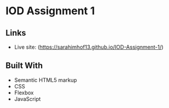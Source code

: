 # IOD Assignment 1
## Links
- Live site: (https://sarahimhof13.github.io/IOD-Assignment-1/)

## Built With
- Semantic HTML5 markup
- CSS
- Flexbox
- JavaScript
